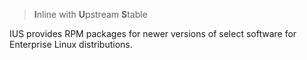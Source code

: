 > **I**nline with **U**pstream **S**table

IUS provides RPM packages for newer versions of select software for Enterprise Linux distributions.
